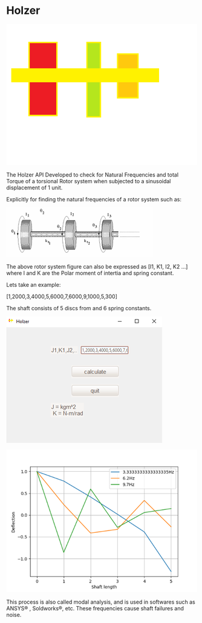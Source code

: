 # Holzer

![plot](https://github.com/RN0H/Holzer/blob/909471520e7158f2a4cc90c63be022a0c9d49808/pngs/freqfinder.png)

The Holzer API Developed to check for Natural Frequencies and total Torque of a torsional Rotor system when subjected to a sinusoidal displacement of 1 unit.

Explicitly for finding the natural frequencies of a rotor system such as:

![plot](https://github.com/RN0H/Holzer/blob/7584ec0d0bdbe00a377a0142639ad1e9e7902f71/pngs/TVD.png)

The above rotor system figure can also be expressed as [I1, K1, I2, K2 ...] where I and K are the Polar moment of intertia and spring constant.

Lets take an example:

[1,2000,3,4000,5,6000,7,6000,9,1000,5,300]

The shaft consists of 5 discs from and 6 spring constants.

![plot](https://github.com/RN0H/Holzer/blob/909471520e7158f2a4cc90c63be022a0c9d49808/pngs/App.png)

![plot](https://github.com/RN0H/Holzer/blob/909471520e7158f2a4cc90c63be022a0c9d49808/pngs/fig.png)

This process is also called modal analysis, and is used in softwares such as ANSYS® , Soldworks®, etc. These frequencies cause shaft failures and noise.

